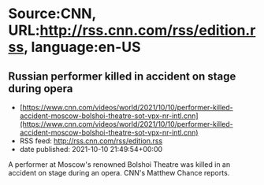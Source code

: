 # Source:CNN, URL:http://rss.cnn.com/rss/edition.rss, language:en-US

## Russian performer killed in accident on stage during opera
 - [https://www.cnn.com/videos/world/2021/10/10/performer-killed-accident-moscow-bolshoi-theatre-sot-vpx-nr-intl.cnn](https://www.cnn.com/videos/world/2021/10/10/performer-killed-accident-moscow-bolshoi-theatre-sot-vpx-nr-intl.cnn)
 - RSS feed: http://rss.cnn.com/rss/edition.rss
 - date published: 2021-10-10 21:49:54+00:00

A performer at Moscow's renowned Bolshoi Theatre was killed in an accident on stage during an opera. CNN's Matthew Chance reports.

